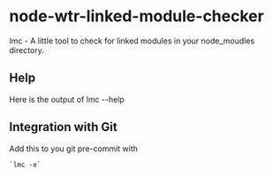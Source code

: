 node-wtr-linked-module-checker
==============================

lmc - A little tool to check for linked modules in your node_moudles directory.

Help
----
Here is the output of lmc --help

Integration with Git
--------------------

Add this to you git pre-commit with

    `lmc -e`

